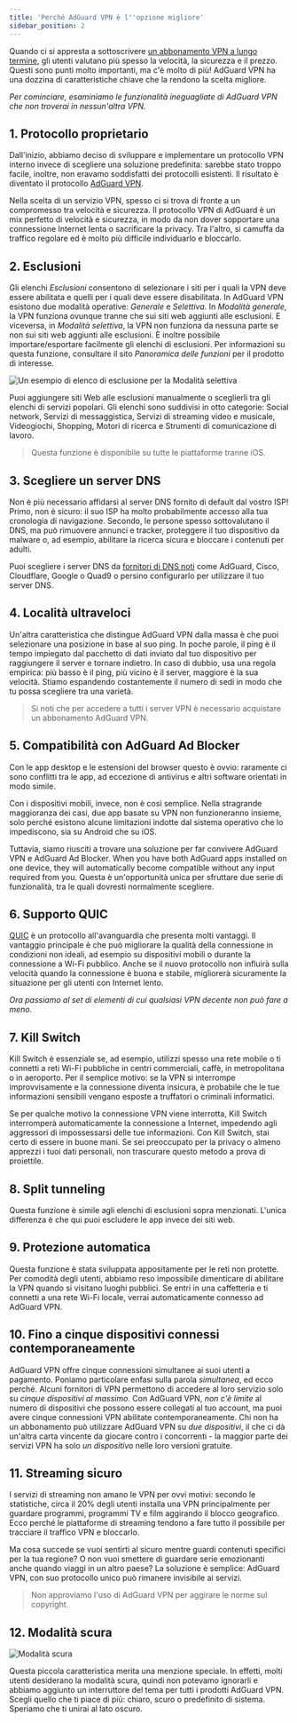 ```yaml
---
title: 'Perché AdGuard VPN è l''opzione migliore'
sidebar_position: 2
---
```


Quando ci si appresta a sottoscrivere [un abbonamento VPN a lungo termine](subscription.md), gli utenti valutano più spesso la velocità, la sicurezza e il prezzo. Questi sono punti molto importanti, ma c'è molto di più! AdGuard VPN ha una dozzina di caratteristiche chiave che la rendono la scelta migliore.

*Per cominciare, esaminiamo le funzionalità ineguagliate di AdGuard VPN che non troverai in nessun'altra VPN.*

## 1. Protocollo proprietario
Dall'inizio, abbiamo deciso di sviluppare e implementare un protocollo VPN interno invece di scegliere una soluzione predefinita: sarebbe stato troppo facile, inoltre, non eravamo soddisfatti dei protocolli esistenti. Il risultato è diventato il protocollo [AdGuard VPN](adguard-vpn-protocol.mdx).

Nella scelta di un servizio VPN, spesso ci si trova di fronte a un compromesso tra velocità e sicurezza. Il protocollo VPN di AdGuard è un mix perfetto di velocità e sicurezza, in modo da non dover sopportare una connessione Internet lenta o sacrificare la privacy. Tra l'altro, si camuffa da traffico regolare ed è molto più difficile individuarlo e bloccarlo.

## 2. Esclusioni
Gli elenchi *Esclusioni* consentono di selezionare i siti per i quali la VPN deve essere abilitata e quelli per i quali deve essere disabilitata. In AdGuard VPN esistono due modalità operative: *Generale* e *Selettiva*. In *Modalità generale*, la VPN funziona ovunque tranne che sui siti web aggiunti alle esclusioni. E viceversa, in *Modalità selettiva*, la VPN non funziona da nessuna parte se non sui siti web aggiunti alle esclusioni. È inoltre possibile importare/esportare facilmente gli elenchi di esclusioni. Per informazioni su questa funzione, consultare il sito *Panoramica delle funzioni* per il prodotto di interesse.

![Un esempio di elenco di esclusione per la Modalità selettiva](https://cdn.adguardvpn.com/public/Adguard/Blog/vpn_export_exclusions.png)

Puoi aggiungere siti Web alle esclusioni manualmente o sceglierli tra gli elenchi di servizi popolari. Gli elenchi sono suddivisi in otto categorie: Social network, Servizi di messaggistica, Servizi di streaming video e musicale, Videogiochi, Shopping, Motori di ricerca e Strumenti di comunicazione di lavoro.

> Questa funzione è disponibile su tutte le piattaforme tranne iOS.

## 3. Scegliere un server DNS
Non è più necessario affidarsi al server DNS fornito di default dal vostro ISP! Primo, non è sicuro: il suo ISP ha molto probabilmente accesso alla tua cronologia di navigazione. Secondo, le persone spesso sottovalutano il DNS, ma può rimuovere annunci e tracker, proteggere il tuo dispositivo da malware o, ad esempio, abilitare la ricerca sicura e bloccare i contenuti per adulti.

Puoi scegliere i server DNS da [fornitori di DNS noti](https://adguard-dns.io/kb/general/dns-providers/) come AdGuard, Cisco, Cloudflare, Google o Quad9 o persino configurarlo per utilizzare il tuo server DNS.

## 4. Località ultraveloci

Un'altra caratteristica che distingue AdGuard VPN dalla massa è che puoi selezionare una posizione in base al suo ping. In poche parole, il ping è il tempo impiegato dal pacchetto di dati inviato dal tuo dispositivo per raggiungere il server e tornare indietro. In caso di dubbio, usa una regola empirica: più basso è il ping, più vicino è il server, maggiore è la sua velocità. Stiamo espandendo costantemente il numero di sedi in modo che tu possa scegliere tra una varietà.

> Si noti che per accedere a tutti i server VPN è necessario acquistare un abbonamento AdGuard VPN.

## 5. Compatibilità con AdGuard Ad Blocker

Con le app desktop e le estensioni del browser questo è ovvio: raramente ci sono conflitti tra le app, ad eccezione di antivirus e altri software orientati in modo simile.

Con i dispositivi mobili, invece, non è così semplice. Nella stragrande maggioranza dei casi, due app basate su VPN non funzioneranno insieme, solo perché esistono alcune limitazioni indotte dal sistema operativo che lo impediscono, sia su Android che su iOS.

Tuttavia, siamo riusciti a trovare una soluzione per far convivere AdGuard VPN e AdGuard Ad Blocker. When you have both AdGuard apps installed on one device, they will automatically become compatible without any input required from you. Questa è un'opportunità unica per sfruttare due serie di funzionalità, tra le quali dovresti normalmente scegliere.

## 6. Supporto QUIC
[QUIC](https://adguard.com/blog/dns-over-quic.html) è un protocollo all'avanguardia che presenta molti vantaggi. Il vantaggio principale è che può migliorare la qualità della connessione in condizioni non ideali, ad esempio su dispositivi mobili o durante la connessione a Wi-Fi pubblico. Anche se il nuovo protocollo non influirà sulla velocità quando la connessione è buona e stabile, migliorerà sicuramente la situazione per gli utenti con Internet lento.

*Ora passiamo al set di elementi di cui qualsiasi VPN decente non può fare a meno.*

## 7. Kill Switch
Kill Switch è essenziale se, ad esempio, utilizzi spesso una rete mobile o ti connetti a reti Wi-Fi pubbliche in centri commerciali, caffè, in metropolitana o in aeroporto. Per il semplice motivo: se la VPN si interrompe improvvisamente e la connessione diventa insicura, è probabile che le tue informazioni sensibili vengano esposte a truffatori o criminali informatici.

Se per qualche motivo la connessione VPN viene interrotta, Kill Switch interromperà automaticamente la connessione a Internet, impedendo agli aggressori di impossessarsi delle tue informazioni. Con Kill Switch, stai certo di essere in buone mani. Se sei preoccupato per la privacy o almeno apprezzi i tuoi dati personali, non trascurare questo metodo a prova di proiettile.

## 8. Split tunneling
Questa funzione è simile agli elenchi di esclusioni sopra menzionati. L'unica differenza è che qui puoi escludere le app invece dei siti web.

## 9. Protezione automatica
Questa funzione è stata sviluppata appositamente per le reti non protette. Per comodità degli utenti, abbiamo reso impossibile dimenticare di abilitare la VPN quando si visitano luoghi pubblici. Se entri in una caffetteria e ti connetti a una rete Wi-Fi locale, verrai automaticamente connesso ad AdGuard VPN.

## 10. Fino a cinque dispositivi connessi contemporaneamente
AdGuard VPN offre cinque connessioni simultanee ai suoi utenti a pagamento. Poniamo particolare enfasi sulla parola *simultanea*, ed ecco perché. Alcuni fornitori di VPN permettono di accedere al loro servizio solo su *cinque dispositivi al massimo*. Con AdGuard VPN, *non c'è limite* al numero di dispositivi che possono essere collegati al tuo account, ma puoi avere cinque connessioni VPN abilitate contemporaneamente. Chi non ha un abbonamento può utilizzare AdGuard VPN su *due dispositivi*, il che ci dà un'altra carta vincente da giocare contro i concorrenti - la maggior parte dei servizi VPN ha solo *un dispositivo* nelle loro versioni gratuite.

## 11. Streaming sicuro
I servizi di streaming non amano le VPN per ovvi motivi: secondo le statistiche, circa il 20% degli utenti installa una VPN principalmente per guardare programmi, programmi TV e film aggirando il blocco geografico. Ecco perché le piattaforme di streaming tendono a fare tutto il possibile per tracciare il traffico VPN e bloccarlo.

Ma cosa succede se vuoi sentirti al sicuro mentre guardi contenuti specifici per la tua regione? O non vuoi smettere di guardare serie emozionanti anche quando viaggi in un altro paese? La soluzione è semplice: AdGuard VPN, con suo protocollo unico può rimanere invisibile ai servizi.

> Non approviamo l'uso di AdGuard VPN per aggirare le norme sul copyright.

## 12. Modalità scura

![Modalità scura](https://cdn.adguardvpn.com/public/Adguard/Blog/vpn/main_en_black.png)

Questa piccola caratteristica merita una menzione speciale. In effetti, molti utenti desiderano la modalità scura, quindi non potevamo ignorarli e abbiamo aggiunto un interruttore del tema per tutti i prodotti AdGuard VPN. Scegli quello che ti piace di più: chiaro, scuro o predefinito di sistema. Speriamo che ti unirai al lato oscuro.
